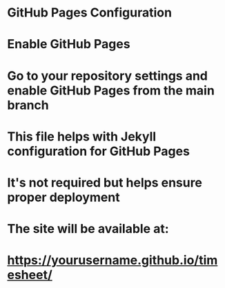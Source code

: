 # GitHub Pages Configuration

# Enable GitHub Pages
# Go to your repository settings and enable GitHub Pages from the main branch

# This file helps with Jekyll configuration for GitHub Pages
# It's not required but helps ensure proper deployment

# The site will be available at:
# https://yourusername.github.io/timesheet/
